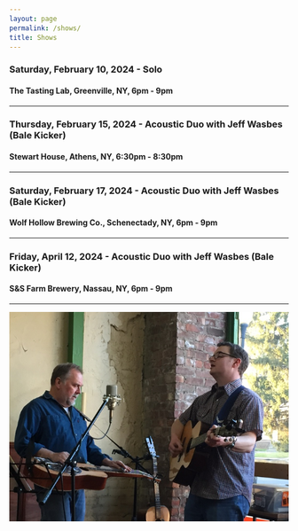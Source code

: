 ```yaml
---
layout: page
permalink: /shows/
title: Shows
---
```

### Saturday, February 10, 2024 - Solo
#### The Tasting Lab, Greenville, NY, 6pm - 9pm
---
### Thursday, February 15, 2024 - Acoustic Duo with Jeff Wasbes (Bale Kicker)
#### Stewart House, Athens, NY, 6:30pm - 8:30pm
---
### Saturday, February 17, 2024 - Acoustic Duo with Jeff Wasbes (Bale Kicker)
#### Wolf Hollow Brewing Co., Schenectady, NY, 6pm - 9pm
---
### Friday, April 12, 2024 - Acoustic Duo with Jeff Wasbes (Bale Kicker)
#### S&S Farm Brewery, Nassau, NY, 6pm - 9pm
---
<p style="text-align:center;">
<img src="/images/Jay M. 001_sm.jpg" alt="Jay Maloney & Kevin Maul - 2016">
</p>
